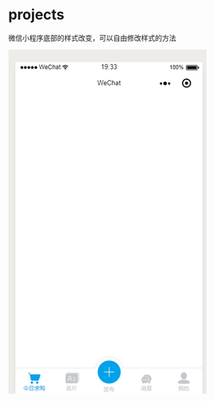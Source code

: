 # projects


微信小程序底部的样式改变，可以自由修改样式的方法


<img src="https://github.com/getfalsh/projects/blob/master/20180710193338.png" alt="" />
